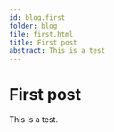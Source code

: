 ```yaml
---
id: blog.first
folder: blog
file: first.html
title: First post
abstract: This is a test
---
```


# First post

This is a test.
